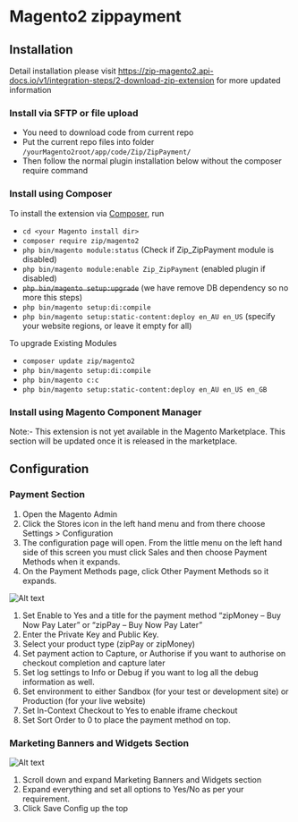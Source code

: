 # Magento2 zippayment

## Installation

Detail installation please visit <https://zip-magento2.api-docs.io/v1/integration-steps/2-download-zip-extension> for more updated information

### Install via SFTP or file upload

- You need to download code from current repo
- Put the current repo files into folder `/yourMagento2root/app/code/Zip/ZipPayment/`
- Then follow the normal plugin installation below without the composer require command

### Install using Composer

To install the extension via [Composer](http://getcomposer.org/), run

- `cd <your Magento install dir>`
- `composer require zip/magento2`
- `php bin/magento module:status` (Check if Zip_ZipPayment module is disabled)
- `php bin/magento module:enable Zip_ZipPayment` (enabled plugin if disabled)
- ~~`php bin/magento setup:upgrade`~~ (we have remove DB dependency so no more this steps)
- `php bin/magento setup:di:compile`
- `php bin/magento setup:static-content:deploy en_AU en_US` (specify your website regions, or leave it empty for all)

To upgrade Existing Modules

- `composer update zip/magento2`
- `php bin/magento setup:di:compile`
- `php bin/magento c:c`
- `php bin/magento setup:static-content:deploy en_AU en_US en_GB`

### Install using Magento Component Manager

Note:- This extension is not yet available in the Magento Marketplace. This section will be updated once it is released in the marketplace.

## Configuration

### Payment Section

1. Open the Magento Admin
2. Click    the Stores  icon    in  the left    hand menu   and from    there   choose  Settings    >   Configuration
3. The  configuration   page    will    open.   From  the little  menu    on  the left    hand    side    of  this    screen  you must    click   Sales  and then
choose  Payment Methods when    it  expands.
4. On   the Payment Methods page,   click   Other   Payment Methods so  it  expands.

![Alt text](https://static.zipmoney.com.au/github-images/payment-section-2.jpg "Payment Section")

1. Set Enable  to  Yes and a   title   for the payment method  “zipMoney   – Buy   Now Pay Later”  or  “zipPay – Buy   Now Pay Later”
2. Enter the   Private Key and Public  Key.
3. Select   your    product type    (zipPay or  zipMoney)
4. Set  payment action  to  Capture, or  Authorise   if  you want    to  authorise   on  checkout    completion  and capture later
5. Set  log settings    to  Info or Debug if you want to log all the debug information as well.
6. Set  environment to  either  Sandbox (for    your    test    or  development site)   or  Production  (for    your    live    website)
7. Set  In-Context  Checkout    to  Yes to enable iframe checkout
8. Set  Sort    Order   to  0 to place the payment method on top.

### Marketing Banners and Widgets Section

![Alt text](https://static.zipmoney.com.au/github-images/marketing-section.png "Markting Banners and Widgets Section")

1. Scroll down  and expand  Marketing   Banners and Widgets section
2. Expand   everything  and set all options to Yes/No as per your requirement.
3. Click    Save    Config  up  the top
